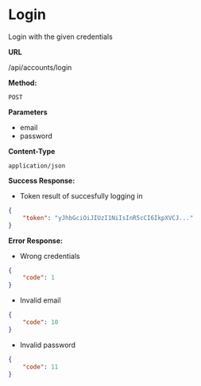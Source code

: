 # Login

Login with the given credentials

**URL**

  /api/accounts/login

**Method:**
  
  `POST`
  
**Parameters**

- email
- password

**Content-Type**

  `application/json`

**Success Response:**
  
- Token result of succesfully logging in

```json
{
    "token": "yJhbGciOiJIUzI1NiIsInR5cCI6IkpXVCJ..."
}
```
 
**Error Response:**

- Wrong credentials

```json
{
    "code": 1
}
```

- Invalid email

```json
{
    "code": 10
}
```

- Invalid password

```json
{
    "code": 11
}
```
